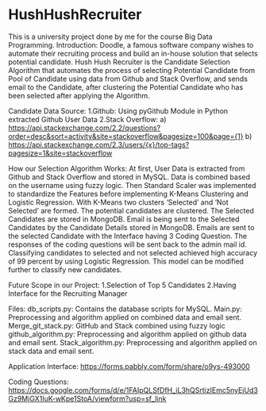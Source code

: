 # HushHushRecruiter
This is a university project done by me for the course Big Data Programming. 
Introduction: Doodle, a famous software company wishes to automate their recruiting process and build an in-house solution that selects potential candidate. Hush Hush Recruiter is the Candidate Selection Algorithm that automates the process of selecting Potential Candidate from Pool of Candidate using data from Github and Stack Overflow, and sends email to the Candidate, after clustering the Potential Candidate who has been selected after applying the Algorithm.

Candidate Data Source: 1.Github: Using pyGithub Module in Python extracted Github User Data 2.Stack Overflow: a) https://api.stackexchange.com/2.2/questions?order=desc&sort=activity&site=stackoverflow&pagesize=100&page={1} b) https://api.stackexchange.com/2.3/users/{x}/top-tags?pagesize=1&site=stackoverflow

How our Selection Algorithm Works: At first, User Data is extracted from Github and Stack Overflow and stored in MySQL. Data is combined based on the username using fuzzy logic. Then Standard Scaler was implemented to standardize the Features before implementing K-Means Clustering and Logistic Regression. With K-Means two clusters ‘Selected’ and ‘Not Selected’ are formed. The potential candidates are clustered. The Selected Candidates are stored in MongoDB. Email is being sent to the Selected Candidates by the Candidate Details stored in MongoDB. Emails are sent to the selected Candidate with the Interface having 3 Coding Question. The responses of the coding questions will be sent back to the admin mail id. Classifying candidates to selected and not selected achieved high accuracy of 99 percent by using Logistic Regression. This model can be modified further to classify new candidates.

Future Scope in our Project: 1.Selection of Top 5 Candidates 2.Having Interface for the Recruiting Manager

Files: db_scripts.py: Contains the database scripts for MySQL. Main.py: Preprocessing and algorithm applied on combined data and email sent. Merge_git_stack.py: GitHub and Stack combined using fuzzy logic github_algorithm.py: Preprocessing and algorithm applied on github data and email sent. Stack_algorithm.py: Preprocessing and algorithm applied on stack data and email sent.

Application Interface: https://forms.pabbly.com/form/share/o9ys-493000

Coding Questions: https://docs.google.com/forms/d/e/1FAIpQLSfDfH_iL3hQSrtizIEmc5nyEjUd3Gz9MjGX1IuK-wKpe1StoA/viewform?usp=sf_link
